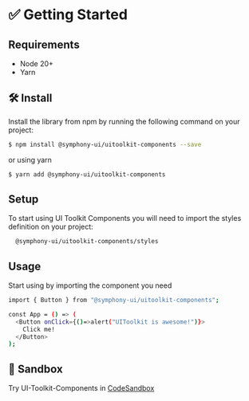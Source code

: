 # ✅ Getting Started

## Requirements

- Node 20+
- Yarn

## 🛠 Install

Install the library from npm by running the following command on your project:

```bash
$ npm install @symphony-ui/uitoolkit-components --save
```

or using yarn

```bash
$ yarn add @symphony-ui/uitoolkit-components
```

## Setup

To start using UI Toolkit Components you will need to import the styles definition on your project:

```bash
  @symphony-ui/uitoolkit-components/styles
```

## Usage

Start using by importing the component you need

```bash
import { Button } from "@symphony-ui/uitoolkit-components";

const App = () => (
  <Button onClick={()=>alert("UIToolkit is awesome!")}>
    Click me!
  </Button>
);
```

## 🧪 Sandbox

Try UI-Toolkit-Components in [CodeSandbox](https://codesandbox.io/s/ui-toolkit-components-sandbox-l8tyl?file=/src/App.tsx)
